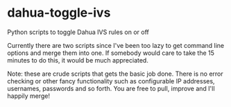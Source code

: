 # dahua-toggle-ivs
Python scripts to toggle Dahua IVS rules on or off

Currently there are two scripts since I've been too lazy to get command line options and merge them into one.
If somebody would care to take the 15 minutes to do this, it would be much appreciated.

Note: these are crude scripts that gets the basic job done. There is no error checking or other fancy
functionality such as configurable IP addresses, usernames, passwords and so forth. You are free to pull,
improve and I'll happily merge!
